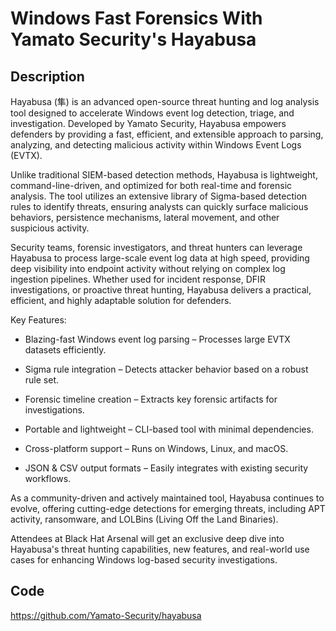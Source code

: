 # Windows Fast Forensics With Yamato Security's Hayabusa

## Description
Hayabusa (隼) is an advanced open-source threat hunting and log analysis tool designed to accelerate Windows event log detection, triage, and investigation. Developed by Yamato Security, Hayabusa empowers defenders by providing a fast, efficient, and extensible approach to parsing, analyzing, and detecting malicious activity within Windows Event Logs (EVTX).

Unlike traditional SIEM-based detection methods, Hayabusa is lightweight, command-line-driven, and optimized for both real-time and forensic analysis. The tool utilizes an extensive library of Sigma-based detection rules to identify threats, ensuring analysts can quickly surface malicious behaviors, persistence mechanisms, lateral movement, and other suspicious activity.

Security teams, forensic investigators, and threat hunters can leverage Hayabusa to process large-scale event log data at high speed, providing deep visibility into endpoint activity without relying on complex log ingestion pipelines. Whether used for incident response, DFIR investigations, or proactive threat hunting, Hayabusa delivers a practical, efficient, and highly adaptable solution for defenders.

Key Features:

- Blazing-fast Windows event log parsing – Processes large EVTX datasets efficiently.

- Sigma rule integration – Detects attacker behavior based on a robust rule set.

- Forensic timeline creation – Extracts key forensic artifacts for investigations.

- Portable and lightweight – CLI-based tool with minimal dependencies.

- Cross-platform support – Runs on Windows, Linux, and macOS.

- JSON & CSV output formats – Easily integrates with existing security workflows.

As a community-driven and actively maintained tool, Hayabusa continues to evolve, offering cutting-edge detections for emerging threats, including APT activity, ransomware, and LOLBins (Living Off the Land Binaries).

Attendees at Black Hat Arsenal will get an exclusive deep dive into Hayabusa's threat hunting capabilities, new features, and real-world use cases for enhancing Windows log-based security investigations.

## Code
https://github.com/Yamato-Security/hayabusa
